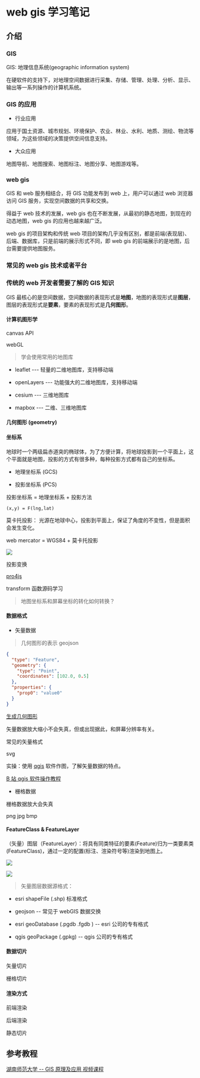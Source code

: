 # web gis 学习笔记

## 介绍

### GIS

GIS: 地理信息系统(geographic information system)

在硬软件的支持下，对地理空间数据进行采集、存储、管理、处理、分析、显示、输出等一系列操作的计算机系统。

### GIS 的应用

- 行业应用

应用于国土资源、城市规划、环境保护、农业、林业、水利、地质、测绘、物流等领域，为这些领域的决策提供空间信息支持。

- 大众应用

地图导航、地图搜索、地图标注、地图分享、地图游戏等。

### web gis

GIS 和 web 服务相结合，将 GIS 功能发布到 web 上，用户可以通过 web 浏览器访问 GIS 服务，实现空间数据的共享和交换。

得益于 web 技术的发展，web gis 也在不断发展，从最初的静态地图，到现在的动态地图，web gis 的应用也越来越广泛。

web gis 的项目架构和传统 web 项目的架构几乎没有区别，都是前端(表现层)、后端、数据库，只是前端的展示形式不同，即 web gis 的前端展示的是地图，后台需要提供地图服务。

### 常见的 web gis 技术或者平台

### 传统的 web 开发者需要了解的 GIS 知识

GIS 最核心的是空间数据，空间数据的表现形式是**地图**，地图的表现形式是**图层**，图层的表现形式是**要素**，要素的表现形式是**几何图形**。

#### 计算机图形学

canvas API

webGL

> 学会使用常用的地图库

- leaflet --- 轻量的二维地图库，支持移动端

- openLayers --- 功能强大的二维地图库，支持移动端

- cesium --- 三维地图库

- mapbox --- 二维、三维地图库

#### 几何图形 (geometry)

#### 坐标系

地球时一个两级扁赤道突的椭球体，为了方便计算，将地球投影到一个平面上，这个平面就是地图，投影的方式有很多种，每种投影方式都有自己的坐标系。

- 地理坐标系 (GCS)

- 投影坐标系 (PCS)

投影坐标系 = 地理坐标系 + 投影方法

`(x,y) = F(lng,lat)`

莫卡托投影： 光源在地球中心，投影到平面上，保证了角度的不变性，但是面积会发生变化。

web mercator = WGS84 + 莫卡托投影

![](https://cdn.jsdelivr.net/gh/jackchoumine/jack-picture@master/xy.png)

投影变换

[pro4js](https://github.com/proj4js/proj4js)

transform 函数源码学习

<!-- TODO  -->

> 地图坐标系和屏幕坐标的转化如何转换？

#### 数据格式

- 矢量数据

> 几何图形的表示 geojson

```json
{
  "type": "Feature",
  "geometry": {
    "type": "Point",
    "coordinates": [102.0, 0.5]
  },
  "properties": {
    "prop0": "value0"
  }
}
```

[生成几何图形](https://geojson.io)

矢量数据放大缩小不会失真，但或出现据此，和屏幕分辨率有关。

常见的矢量格式

svg

实操：使用 [qgis](https://qgis.org/) 软件作图，了解矢量数据的特点。

[B 站 qgis 软件操作教程](https://www.bilibili.com/video/BV1vg4y1B7Wa/?vd_source=9bbf149e26315d2edf55b034712e09d6)

- 栅格数据

栅格数据放大会失真

png jpg bmp

#### FeatureClass & FeatureLayer

（矢量）图层（FeatureLayer）：将具有同类特征的要素(Feature)归为一类要素类(FeatureClass)，通过一定的配置(标注、渲染符号等)渲染到地图上。

![](https://cdn.jsdelivr.net/gh/jackchoumine/jack-picture@master/%E7%9F%A2%E9%87%8F%E5%9B%BE%E5%B1%82-1.png)

![](https://cdn.jsdelivr.net/gh/jackchoumine/jack-picture@master/%E7%9F%A2%E9%87%8F%E5%9B%BE%E5%B1%82-2.png)

> 矢量图层数据源格式：

- esri shapeFile (.shp) 标准格式

- geojson -- 常见于 webGIS 数据交换

- esri geoDatabase (.pgdb .fgdb ) -- esri 公司的专有格式

- qgis geoPackage (.gpkg) -- qgis 公司的专有格式

#### 数据切片

矢量切片

栅格切片

#### 渲染方式

前端渲染

后端渲染

静态切片

## 参考教程

[湖南师范大学 -- GIS 原理及应用 视频课程](https://www.bilibili.com/video/BV1bV4y1M7aV/?spm_id_from=pageDriver&vd_source=9bbf149e26315d2edf55b034712e09d6)
